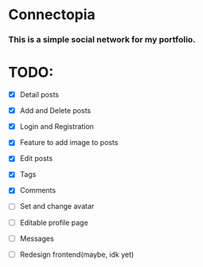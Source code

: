 # Connectopia

### This is a simple social network for my portfolio. 

# TODO:
- [x] Detail posts
- [x] Add and Delete posts
- [x] Login and Registration
- [x] Feature to add image to posts
- [x] Edit posts
- [x] Tags
- [x] Comments
- [ ] Set and change avatar
- [ ] Editable profile page
- [ ] Messages
- [ ] Redesign frontend(maybe, idk yet)

